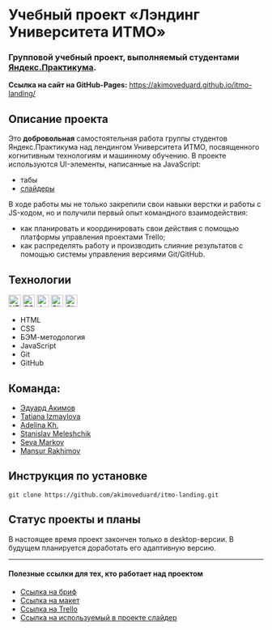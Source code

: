 # Учебный проект «Лэндинг Университета ИТМО»

### Групповой учебный проект, выполняемый студентами [Яндекс.Практикума](https://practicum.yandex.ru). 

**Ссылка на сайт на GitHub-Pages:** https://akimoveduard.github.io/itmo-landing/

## Описание проекта
Это **добровольная** самостоятельная работа группы студентов Яндекс.Практикума над лендингом Университета ИТМО, посвященного когнитивным технологиям и машинному обучению. В проекте используются UI-элементы, написанные на JavaScript:
* табы
* [слайдеры](https://swiperjs.com)

В ходе работы мы не только закрепили свои навыки верстки и работы с JS-кодом, но и получили первый опыт командного взаимодействия:
* как планировать и координировать свои действия с помощью платформы управления проектами Trello;
* как распределять работу и производить слияние результатов с помощью системы управления версиями Git/GitHub.

## Технологии
<p><img src="https://img.shields.io/badge/html5-%23E34F26.svg" height="24" alt="HTML5"> <img src="https://img.shields.io/badge/css3-%231572B6.svg" height="24" alt="CSS3"> <img src="https://img.shields.io/badge/javascript-%23323330.svg" height="24" alt="JavaScript"> <img src="https://img.shields.io/badge/git-%23F05033.svg" height="24" alt="Git"> <img src="https://img.shields.io/badge/github-%23121011.svg" height="24" alt="GitHub"></p>

* HTML
* CSS
* БЭМ-методология
* JavaScript
* Git
* GitHub

## Команда:
* [Эдуард Акимов](https://github.com/akimoveduard)
* [Tatiana Izmaylova](https://github.com/rutaizm)
* [Adelina Kh.](https://github.com/AdelinaKh)
* [Stanislav Meleshchik](https://github.com/StMelik)
* [Seva Markov](https://github.com/SevaMarkov88)
* [Mansur Rakhimov](https://github.com/harlembeibs)

## Инструкция по установке
`git clone https://github.com/akimoveduard/itmo-landing.git`

## Статус проекты и планы
В настоящее время проект закончен только в desktop-версии. В будущем планируется доработать его адаптивную версию.

---
#### Полезные ссылки для тех, кто работает над проектом
- [Ссылка на бриф](https://www.notion.so/b983be8cdadf4d2ba4ab85756538bac7)
- [Ссылка на макет](https://www.figma.com/file/1V8lzi168fbxjb5cm5gVj0/PAGE-SG_ITMO?node-id=0%3A1)
- [Ссылка на Trello](https://trello.com/b/RunldoCv/html-css)
- [Ссылка на используемый в проекте слайдер](https://swiperjs.com)
